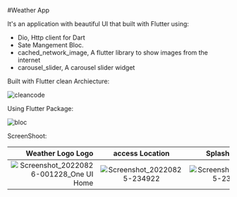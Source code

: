 #Weather App

It's an application with beautiful UI that built with Flutter using:

- Dio, Http client for Dart
- Sate Mangement Bloc.
- cached_network_image, A flutter library to show images from the internet
- carousel_slider, A carousel slider widget

Built with Flutter clean Archiecture:


![cleancode](https://user-images.githubusercontent.com/72301777/189478757-97e97d04-73f5-40d3-adc2-5271467c0dbb.PNG)



Using Flutter Package:


![bloc](https://user-images.githubusercontent.com/72301777/189478765-b86a67e4-3110-4bbd-9256-4e4b778ddeff.PNG)





ScreenShoot:

| Weather Logo Logo           |    access Location        |  Splash Screen              
------------------------:|:-------------------------:|:-------------------------:
![Screenshot_20220826-001228_One UI Home](https://user-images.githubusercontent.com/72301777/186778290-41bd028a-9187-4e6f-9af7-3d8195a9303d.jpg) |![Screenshot_20220825-234922](https://user-images.githubusercontent.com/72301777/186775429-02d14469-53fb-43aa-9a92-be263baefa40.jpg)| ![Screenshot_20220825-232436](https://user-images.githubusercontent.com/72301777/186775455-7f8fce04-6c2a-4c19-9ffd-6a5a79be6667.jpg)


